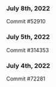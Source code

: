 ### July 8th, 2022

Commit #52910

### July 5th, 2022

Commit #314353


### July 4th, 2022

Commit #72281
